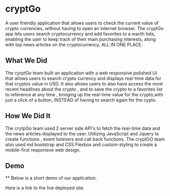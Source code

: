 # cryptGo
A user friendly application that allows users to check the current value of crypto currencies, without having to open an internet browser. 
The cryptGo app lets users search cryptocurrency and add favorites to a wacth lists, enabling the user to keep track of their main purchasing
interests, along with top news articles on the cryptocurrency, ALL IN ONE PLACE.

## What We Did 
The cyrptGo team built an application with a web responsive polished UI that allows users to search crypto currency and displays real-time data
for that cryptos value in USD. It also allows users to also have access the most recent headlines about the crypto , and to save the crypto to a 
favorites list to reference at any time , bringing up the real-time value for the crypto,with just a click of a button, INSTEAD of having to search 
again for the cypto.

## How We Did It 
The crytpGo team used 2 server side API's to fetch the real-time data and the news articles displayed to the user. 
Utilizing JavaScript and Jquery to create functions , event listeners and call back functions. 
The cryptGO team also used md bootstrap and CSS Flexbox and custom-styling  to create a mobile-first responisve web design. 

## Demo
** Below is a short demo of our application.

Here is a link to the live deployed site. 